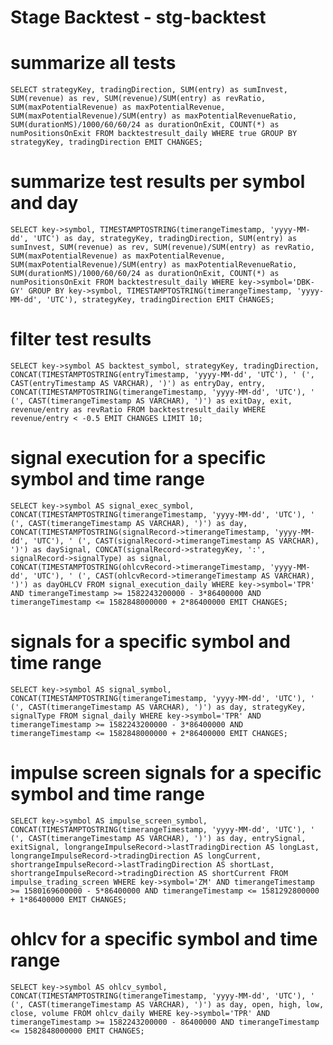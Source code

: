 # Stage Backtest - stg-backtest

# summarize all tests

    SELECT strategyKey, tradingDirection, SUM(entry) as sumInvest, SUM(revenue) as rev, SUM(revenue)/SUM(entry) as revRatio, SUM(maxPotentialRevenue) as maxPotentialRevenue, SUM(maxPotentialRevenue)/SUM(entry) as maxPotentialRevenueRatio, SUM(durationMS)/1000/60/60/24 as durationOnExit, COUNT(*) as numPositionsOnExit FROM backtestresult_daily WHERE true GROUP BY strategyKey, tradingDirection EMIT CHANGES;

# summarize test results per symbol and day

    SELECT key->symbol, TIMESTAMPTOSTRING(timerangeTimestamp, 'yyyy-MM-dd', 'UTC') as day, strategyKey, tradingDirection, SUM(entry) as sumInvest, SUM(revenue) as rev, SUM(revenue)/SUM(entry) as revRatio, SUM(maxPotentialRevenue) as maxPotentialRevenue, SUM(maxPotentialRevenue)/SUM(entry) as maxPotentialRevenueRatio, SUM(durationMS)/1000/60/60/24 as durationOnExit, COUNT(*) as numPositionsOnExit FROM backtestresult_daily WHERE key->symbol='DBK-GY' GROUP BY key->symbol, TIMESTAMPTOSTRING(timerangeTimestamp, 'yyyy-MM-dd', 'UTC'), strategyKey, tradingDirection EMIT CHANGES;
    
# filter test results

    SELECT key->symbol AS backtest_symbol, strategyKey, tradingDirection, CONCAT(TIMESTAMPTOSTRING(entryTimestamp, 'yyyy-MM-dd', 'UTC'), ' (', CAST(entryTimestamp AS VARCHAR), ')') as entryDay, entry, CONCAT(TIMESTAMPTOSTRING(timerangeTimestamp, 'yyyy-MM-dd', 'UTC'), ' (', CAST(timerangeTimestamp AS VARCHAR), ')') as exitDay, exit, revenue/entry as revRatio FROM backtestresult_daily WHERE revenue/entry < -0.5 EMIT CHANGES LIMIT 10;

# signal execution for a specific symbol and time range

	SELECT key->symbol AS signal_exec_symbol, CONCAT(TIMESTAMPTOSTRING(timerangeTimestamp, 'yyyy-MM-dd', 'UTC'), ' (', CAST(timerangeTimestamp AS VARCHAR), ')') as day, CONCAT(TIMESTAMPTOSTRING(signalRecord->timerangeTimestamp, 'yyyy-MM-dd', 'UTC'), ' (', CAST(signalRecord->timerangeTimestamp AS VARCHAR), ')') as daySignal, CONCAT(signalRecord->strategyKey, ':', signalRecord->signalType) as signal, CONCAT(TIMESTAMPTOSTRING(ohlcvRecord->timerangeTimestamp, 'yyyy-MM-dd', 'UTC'), ' (', CAST(ohlcvRecord->timerangeTimestamp AS VARCHAR), ')') as dayOHLCV FROM signal_execution_daily WHERE key->symbol='TPR' AND timerangeTimestamp >= 1582243200000 - 3*86400000 AND timerangeTimestamp <= 1582848000000 + 2*86400000 EMIT CHANGES;

# signals for a specific symbol and time range

	SELECT key->symbol AS signal_symbol, CONCAT(TIMESTAMPTOSTRING(timerangeTimestamp, 'yyyy-MM-dd', 'UTC'), ' (', CAST(timerangeTimestamp AS VARCHAR), ')') as day, strategyKey, signalType FROM signal_daily WHERE key->symbol='TPR' AND timerangeTimestamp >= 1582243200000 - 3*86400000 AND timerangeTimestamp <= 1582848000000 + 2*86400000 EMIT CHANGES;

# impulse screen signals for a specific symbol and time range

	SELECT key->symbol AS impulse_screen_symbol, CONCAT(TIMESTAMPTOSTRING(timerangeTimestamp, 'yyyy-MM-dd', 'UTC'), ' (', CAST(timerangeTimestamp AS VARCHAR), ')') as day, entrySignal, exitSignal, longrangeImpulseRecord->lastTradingDirection AS longLast, longrangeImpulseRecord->tradingDirection AS longCurrent, shortrangeImpulseRecord->lastTradingDirection AS shortLast, shortrangeImpulseRecord->tradingDirection AS shortCurrent FROM impulse_trading_screen WHERE key->symbol='ZM' AND timerangeTimestamp >= 1580169600000 - 5*86400000 AND timerangeTimestamp <= 1581292800000 + 1*86400000 EMIT CHANGES;



# ohlcv for a specific symbol and time range

	SELECT key->symbol AS ohlcv_symbol, CONCAT(TIMESTAMPTOSTRING(timerangeTimestamp, 'yyyy-MM-dd', 'UTC'), ' (', CAST(timerangeTimestamp AS VARCHAR), ')') as day, open, high, low, close, volume FROM ohlcv_daily WHERE key->symbol='TPR' AND timerangeTimestamp >= 1582243200000 - 86400000 AND timerangeTimestamp <= 1582848000000 EMIT CHANGES;